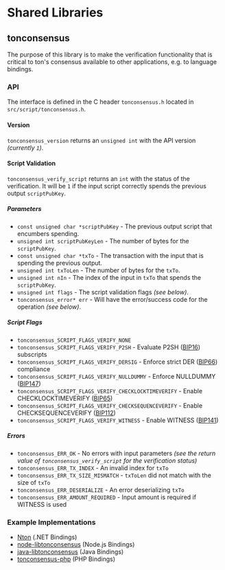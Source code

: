 Shared Libraries
================

## tonconsensus

The purpose of this library is to make the verification functionality that is critical to ton's consensus available to other applications, e.g. to language bindings.

### API

The interface is defined in the C header `tonconsensus.h` located in `src/script/tonconsensus.h`.

#### Version

`tonconsensus_version` returns an `unsigned int` with the API version *(currently `1`)*.

#### Script Validation

`tonconsensus_verify_script` returns an `int` with the status of the verification. It will be `1` if the input script correctly spends the previous output `scriptPubKey`.

##### Parameters
- `const unsigned char *scriptPubKey` - The previous output script that encumbers spending.
- `unsigned int scriptPubKeyLen` - The number of bytes for the `scriptPubKey`.
- `const unsigned char *txTo` - The transaction with the input that is spending the previous output.
- `unsigned int txToLen` - The number of bytes for the `txTo`.
- `unsigned int nIn` - The index of the input in `txTo` that spends the `scriptPubKey`.
- `unsigned int flags` - The script validation flags *(see below)*.
- `tonconsensus_error* err` - Will have the error/success code for the operation *(see below)*.

##### Script Flags
- `tonconsensus_SCRIPT_FLAGS_VERIFY_NONE`
- `tonconsensus_SCRIPT_FLAGS_VERIFY_P2SH` - Evaluate P2SH ([BIP16](https://github.com/ton/bips/blob/master/bip-0016.mediawiki)) subscripts
- `tonconsensus_SCRIPT_FLAGS_VERIFY_DERSIG` - Enforce strict DER ([BIP66](https://github.com/ton/bips/blob/master/bip-0066.mediawiki)) compliance
- `tonconsensus_SCRIPT_FLAGS_VERIFY_NULLDUMMY` - Enforce NULLDUMMY ([BIP147](https://github.com/ton/bips/blob/master/bip-0147.mediawiki))
- `tonconsensus_SCRIPT_FLAGS_VERIFY_CHECKLOCKTIMEVERIFY` - Enable CHECKLOCKTIMEVERIFY ([BIP65](https://github.com/ton/bips/blob/master/bip-0065.mediawiki))
- `tonconsensus_SCRIPT_FLAGS_VERIFY_CHECKSEQUENCEVERIFY` - Enable CHECKSEQUENCEVERIFY ([BIP112](https://github.com/ton/bips/blob/master/bip-0112.mediawiki))
- `tonconsensus_SCRIPT_FLAGS_VERIFY_WITNESS` - Enable WITNESS ([BIP141](https://github.com/ton/bips/blob/master/bip-0141.mediawiki))

##### Errors
- `tonconsensus_ERR_OK` - No errors with input parameters *(see the return value of `tonconsensus_verify_script` for the verification status)*
- `tonconsensus_ERR_TX_INDEX` - An invalid index for `txTo`
- `tonconsensus_ERR_TX_SIZE_MISMATCH` - `txToLen` did not match with the size of `txTo`
- `tonconsensus_ERR_DESERIALIZE` - An error deserializing `txTo`
- `tonconsensus_ERR_AMOUNT_REQUIRED` - Input amount is required if WITNESS is used

### Example Implementations
- [Nton](https://github.com/NicolasDorier/Nton/blob/master/Nton/Script.cs#L814) (.NET Bindings)
- [node-libtonconsensus](https://github.com/bitpay/node-libtonconsensus) (Node.js Bindings)
- [java-libtonconsensus](https://github.com/dexX7/java-libtonconsensus) (Java Bindings)
- [tonconsensus-php](https://github.com/Bit-Wasp/tonconsensus-php) (PHP Bindings)
